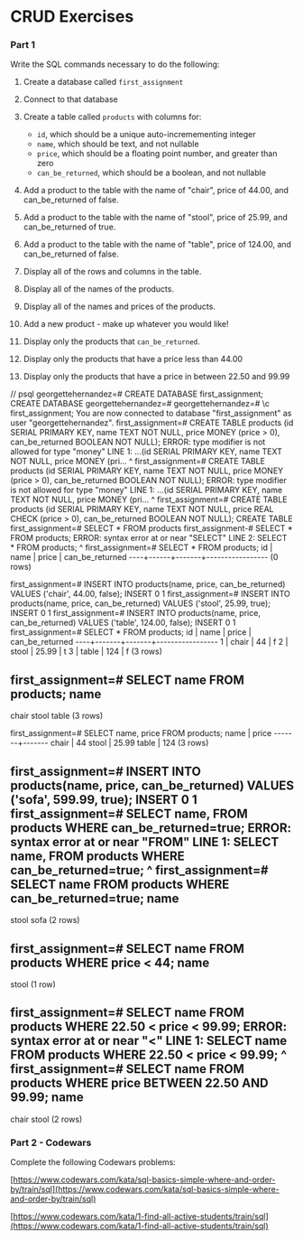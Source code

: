 # CRUD Exercises

### Part 1

Write the SQL commands necessary to do the following:

1. Create a database called `first_assignment`
2. Connect to that database
3. Create a table called `products` with columns for:
    - `id`, which should be a unique auto-incremementing integer
    - `name`, which should be text, and not nullable
    - `price`, which should be a floating point number, and greater than zero
    - `can_be_returned`, which should be a boolean, and not nullable

4. Add a product to the table with the name of "chair", price of 44.00, and can_be_returned of false.
5. Add a product to the table with the name of "stool", price of 25.99, and can_be_returned of true.
5. Add a product to the table with the name of "table", price of 124.00, and can_be_returned of false.
6. Display all of the rows and columns in the table.
7. Display all of the names of the products.
8. Display all of the names and prices of the products.
9. Add a new product - make up whatever you would like!
10. Display only the products that `can_be_returned`.
12. Display only the products that have a price less than 44.00
13. Display only the products that have a price in between 22.50 and 99.99

// psql 
georgettehernandez=# CREATE DATABASE first_assignment;
CREATE DATABASE
georgettehernandez=#
georgettehernandez=# \c first_assignment;
You are now connected to database "first_assignment" as user "georgettehernandez".
first_assignment=# CREATE TABLE products (id SERIAL PRIMARY KEY, name TEXT NOT NULL, price MONEY (price > 0), can_be_returned BOOLEAN NOT NULL);
ERROR:  type modifier is not allowed for type "money"
LINE 1: ...(id SERIAL PRIMARY KEY, name TEXT NOT NULL, price MONEY (pri...
                                                             ^
first_assignment=# CREATE TABLE products (id SERIAL PRIMARY KEY, name TEXT NOT NULL, price MONEY (price > 0), can_be_returned BOOLEAN NOT NULL);
ERROR:  type modifier is not allowed for type "money"
LINE 1: ...(id SERIAL PRIMARY KEY, name TEXT NOT NULL, price MONEY (pri...
                                                             ^
first_assignment=# CREATE TABLE products (id SERIAL PRIMARY KEY, name TEXT NOT NULL, price REAL CHECK (price > 0), can_be_returned BOOLEAN NOT NULL);
CREATE TABLE
first_assignment=# SELECT * FROM products
first_assignment-# SELECT * FROM products;
ERROR:  syntax error at or near "SELECT"
LINE 2: SELECT * FROM products;
        ^
first_assignment=# SELECT * FROM products;
 id | name | price | can_be_returned
----+------+-------+-----------------
(0 rows)

first_assignment=# INSERT INTO products(name, price, can_be_returned) VALUES ('chair', 44.00, false);
INSERT 0 1
first_assignment=# INSERT INTO products(name, price, can_be_returned) VALUES ('stool', 25.99, true);
INSERT 0 1
first_assignment=# INSERT INTO products(name, price, can_be_returned) VALUES ('table', 124.00, false);
INSERT 0 1
first_assignment=# SELECT * FROM products;
 id | name  | price | can_be_returned
----+-------+-------+-----------------
  1 | chair |    44 | f
  2 | stool | 25.99 | t
  3 | table |   124 | f
(3 rows)

first_assignment=# SELECT name FROM products;
 name  
-------
 chair
 stool
 table
(3 rows)

first_assignment=# SELECT name, price FROM products;
 name  | price
-------+-------
 chair |    44
 stool | 25.99
 table |   124
(3 rows)

first_assignment=# INSERT INTO products(name, price, can_be_returned) VALUES ('sofa', 599.99, true);
INSERT 0 1
first_assignment=# SELECT name, FROM products WHERE can_be_returned=true;
ERROR:  syntax error at or near "FROM"
LINE 1: SELECT name, FROM products WHERE can_be_returned=true;
                     ^
first_assignment=# SELECT name FROM products WHERE can_be_returned=true;
 name  
-------
 stool
 sofa
(2 rows)

first_assignment=# SELECT name FROM products WHERE price < 44;
 name  
-------
 stool
(1 row)

first_assignment=# SELECT name FROM products WHERE 22.50 < price < 99.99;
ERROR:  syntax error at or near "<"
LINE 1: SELECT name FROM products WHERE 22.50 < price < 99.99;
                                                      ^
first_assignment=# SELECT name FROM products WHERE price BETWEEN 22.50 AND 99.99;
 name  
-------
 chair
 stool
(2 rows)



### Part 2 - Codewars

Complete the following Codewars problems:

[https://www.codewars.com/kata/sql-basics-simple-where-and-order-by/train/sql](https://www.codewars.com/kata/sql-basics-simple-where-and-order-by/train/sql)

[https://www.codewars.com/kata/1-find-all-active-students/train/sql](https://www.codewars.com/kata/1-find-all-active-students/train/sql)
